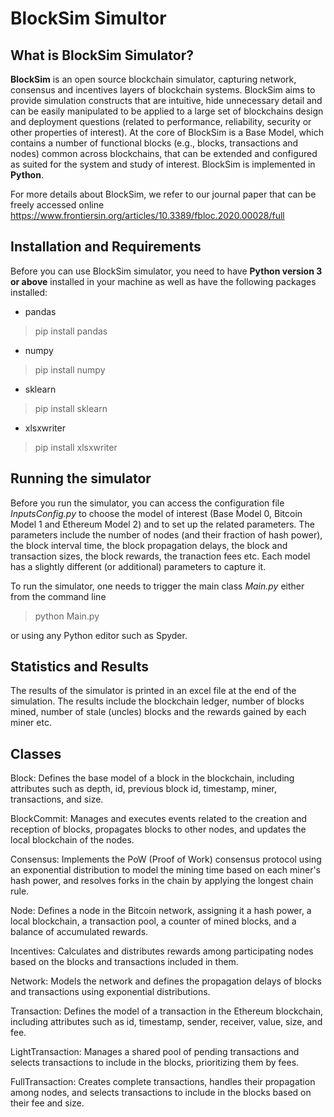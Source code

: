 # BlockSim Simultor

## What is BlockSim Simulator?
**BlockSim** is an open source blockchain simulator, capturing network, consensus and incentives layers of blockchain systems. BlockSim aims to provide simulation constructs that are intuitive, hide unnecessary detail and can be easily manipulated to be applied to a large set of blockchains design and deployment questions (related to performance, reliability, security or other properties of interest). At the core of BlockSim is a Base Model, which contains a number of functional blocks (e.g., blocks, transactions and nodes) common across blockchains, that can be extended and configured as suited for the system and study of interest. BlockSim is implemented in **Python**.

For more details about BlockSim, we refer to our journal paper that can be freely accessed online https://www.frontiersin.org/articles/10.3389/fbloc.2020.00028/full

## Installation and Requirements

Before you can use BlockSim  simulator, you need to have **Python version 3 or above** installed in your machine as well as have the following packages installed:

- pandas 
>pip install pandas
- numpy 
>pip install numpy
- sklearn 
>pip install sklearn
- xlsxwriter
>pip install xlsxwriter

## Running the simulator

Before you run the simulator, you can access the configuration file *InputsConfig.py* to choose the model of interest (Base Model 0, Bitcoin Model 1 and Ethereum Model 2) and to set up the related parameters.
The parameters include the number of nodes (and their fraction of hash power), the block interval time, the block propagation delays, the block and transaction sizes, the block rewards, the tranaction fees etc.
Each model has a slightly different (or additional) parameters to capture it.

To run the simulator, one needs to trigger the main class *Main.py* either from the command line
> python Main.py

or using any Python editor such as Spyder.

## Statistics and Results

The results of the simulator is printed in an excel file at the end of the simulation. The results include the blockchain ledger, number of blocks mined, number of stale (uncles) blocks and the rewards gained by each miner etc. 

## Classes

Block: Defines the base model of a block in the blockchain, including attributes such as depth, id, previous block id, timestamp, miner, transactions, and size.

BlockCommit: Manages and executes events related to the creation and reception of blocks, propagates blocks to other nodes, and updates the local blockchain of the nodes.

Consensus: Implements the PoW (Proof of Work) consensus protocol using an exponential distribution to model the mining time based on each miner's hash power, and resolves forks in the chain by applying the longest chain rule.

Node: Defines a node in the Bitcoin network, assigning it a hash power, a local blockchain, a transaction pool, a counter of mined blocks, and a balance of accumulated rewards.

Incentives: Calculates and distributes rewards among participating nodes based on the blocks and transactions included in them.

Network: Models the network and defines the propagation delays of blocks and transactions using exponential distributions.

Transaction: Defines the model of a transaction in the Ethereum blockchain, including attributes such as id, timestamp, sender, receiver, value, size, and fee.

LightTransaction: Manages a shared pool of pending transactions and selects transactions to include in the blocks, prioritizing them by fees.

FullTransaction: Creates complete transactions, handles their propagation among nodes, and selects transactions to include in the blocks based on their fee and size.